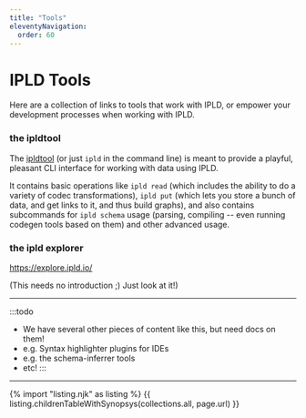 ```yaml
---
title: "Tools"
eleventyNavigation:
  order: 60
---
```


IPLD Tools
==========

Here are a collection of links to tools that work with IPLD, or empower your development processes when working with IPLD.

### the ipldtool

The [ipldtool](https://github.com/ipld/go-ipldtool) (or just `ipld` in the command line)
is meant to provide a playful, pleasant CLI interface for working with data using IPLD.

It contains basic operations like `ipld read` (which includes the ability to do a variety of codec transformations),
`ipld put` (which lets you store a bunch of data, and get links to it, and thus build graphs),
and also contains subcommands for `ipld schema` usage (parsing, compiling -- even running codegen tools based on them)
and other advanced usage.

### the ipld explorer

https://explore.ipld.io/

(This needs no introduction ;)  Just look at it!)

---

:::todo
- We have several other pieces of content like this, but need docs on them!
- e.g. Syntax highlighter plugins for IDEs
- e.g. the schema-inferrer tools
- etc!
:::

---

{% import "listing.njk" as listing %}
{{ listing.childrenTableWithSynopsys(collections.all, page.url) }}

